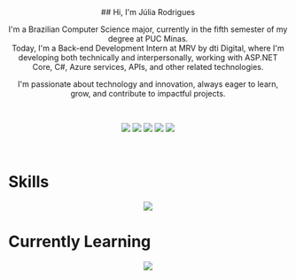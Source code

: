 <div align="center">
## Hi, I'm Júlia Rodrigues

I'm a Brazilian Computer Science major, currently in the fifth semester of my degree at PUC Minas.  
Today, I'm a Back-end Development Intern at MRV by dti Digital, where I'm developing both technically and interpersonally, working with ASP.NET Core, C#, Azure services, APIs, and other related technologies.

I'm passionate about technology and innovation, always eager to learn, grow, and contribute to impactful projects.  

<br> 

  ![](http://github-profile-summary-cards.vercel.app/api/cards/profile-details?username=Juliarvm&theme=dracula)
  ![](http://github-profile-summary-cards.vercel.app/api/cards/repos-per-language?username=Juliarvm&theme=dracula)
  ![](http://github-profile-summary-cards.vercel.app/api/cards/most-commit-language?username=Juliarvm&theme=dracula)
  ![](http://github-profile-summary-cards.vercel.app/api/cards/stats?username=Juliarvm&theme=dracula)
  ![](http://github-profile-summary-cards.vercel.app/api/cards/productive-time?username=Juliarvm&theme=dracula&utcOffset=8)

<br>
</div>

# Skills
<p align="center">
  <a href="https://skillicons.dev">
    <img src="https://skillicons.dev/icons?i=java,dotnet,azurec,cs,html,css,javascript,vscode,visualstudio,git,github,postman,docker,figma,postgres" />
  </a>
</p>


# Currently Learning
<p align="center">
  <a href="https://skillicons.dev">
    <img src="https://skillicons.dev/icons?i=nodejs,react,py,sqlite" />
  </a>
</p>
